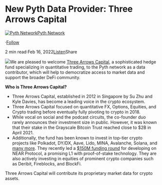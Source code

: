 New Pyth Data Provider: Three Arrows Capital
============================================

[![Pyth Network](https://miro.medium.com/v2/resize:fill:88:88/1*rdK3rHcWpkge6BRQRIwBjA.jpeg)](/?source=post_page-----2b47240e2c70--------------------------------)[Pyth Network](/?source=post_page-----2b47240e2c70--------------------------------)

·[Follow](https://medium.com/m/signin?actionUrl=https%3A%2F%2Fmedium.com%2F_%2Fsubscribe%2Fuser%2Ff55fccc0ad62&operation=register&redirect=https%3A%2F%2Fpythnetwork.medium.com%2Fnew-pyth-data-provider-three-arrows-capital-2b47240e2c70&user=Pyth+Network&userId=f55fccc0ad62&source=post_page-f55fccc0ad62----2b47240e2c70---------------------post_header-----------)

2 min read·Feb 16, 2022[Listen](https://medium.com/m/signin?actionUrl=https%3A%2F%2Fmedium.com%2Fplans%3Fdimension%3Dpost_audio_button%26postId%3D2b47240e2c70&operation=register&redirect=https%3A%2F%2Fpythnetwork.medium.com%2Fnew-pyth-data-provider-three-arrows-capital-2b47240e2c70&source=-----2b47240e2c70---------------------post_audio_button-----------)Share

![](https://miro.medium.com/v2/resize:fit:1400/1*--zO3zyxHLk42bPrAdUonw.jpeg)We are pleased to welcome [Three Arrows Capital](https://www.threearrowscap.com/), a sophisticated hedge fund specializing in quantitative trading, to the Pyth network as a data contributor, which will help to democratize access to market data and support the broader DeFi community.

**Who is Three Arrows Capital?**

* Three Arrows Capital, established in 2012 in Singapore by Su Zhu and Kyle Davies, has become a leading voice in the crypto ecosystem.
* Three Arrows Capital focused on quantitative FX, Options, Equities, and Crypto trading before eventually fully pivoting to crypto in 2018.
* While vocal on social and the podcast circuits, the co-founder duo rarely announces their investment size in public. However, it was known that their stake in the Grayscale Bitcoin Trust reached close to $2B in April 2021.
* Additionally, the fund has been known to invest in top-tier crypto projects like Polkadot, DY/DX, Aave, Lido, MINA, Avalanche, Solana, and [many more](https://www.threearrowscap.com/select-investments/). They recently led a [$150M funding round](https://cointelegraph.com/news/near-protocol-raises-150m-to-promote-web3-adoption) for developing on NEAR Protocol, a promising L1 with proof-of-stake technology. They are also actively investing in equities of prominent crypto companies such as Deribit, Fireblocks, and BlockFi.

Three Arrows Capital will contribute its proprietary market data for crypto assets.

